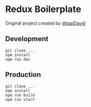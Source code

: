# Redux Boilerplate

Original project created by [@tsaiDavid](https://github.com/tsaiDavid/)

## Development

```
git clone ...
npm install
npm run dev
```

## Production

```
git clone ...
npm install
npm run build
npm run start
```

